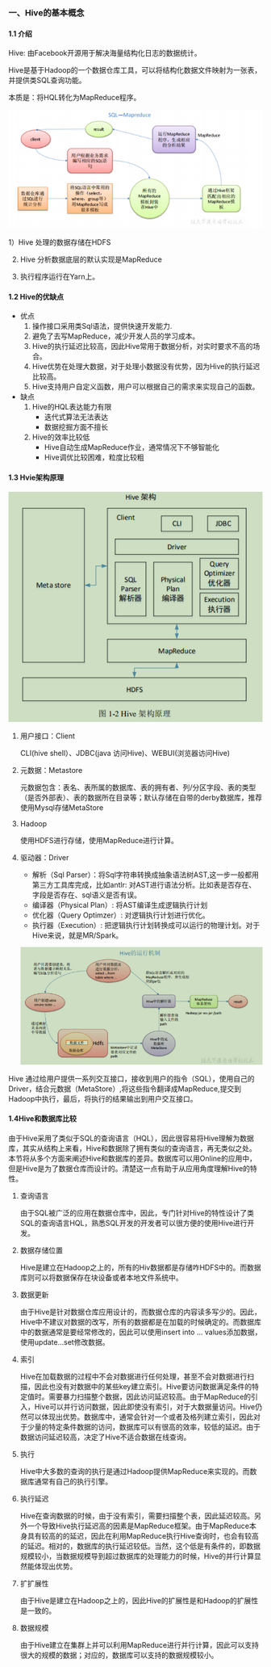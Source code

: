 ### 一、Hive的基本概念

#### 1.1 介绍

Hive: 由Facebook开源用于解决海量结构化日志的数据统计。

Hive是基于Hadoop的一个数据仓库工具，可以将结构化数据文件映射为一张表，并提供类SQL查询功能。

本质是：将HQL转化为MapReduce程序。

![image-20210818162451440](pic/image-20210818162451440.png)

1）Hive 处理的数据存储在HDFS

2)  Hive 分析数据底层的默认实现是MapReduce

3)  执行程序运行在Yarn上。

#### 1.2 Hive的优缺点

* 优点
  1. 操作接口采用类Sql语法，提供快速开发能力.
  2. 避免了去写MapReduce，减少开发人员的学习成本。
  3. Hive的执行延迟比较高，因此Hive常用于数据分析，对实时要求不高的场合。
  4. Hive优势在处理大数据，对于处理小数据没有优势，因为Hive的执行延迟比较高。
  5. Hive支持用户自定义函数，用户可以根据自己的需求来实现自己的函数。
* 缺点
  1. Hive的HQL表达能力有限
     * 迭代式算法无法表达
     * 数据挖掘方面不擅长
  2. Hive的效率比较低
     * Hive自动生成MapReduce作业，通常情况下不够智能化
     * Hive调优比较困难，粒度比较粗

#### 1.3 Hvie架构原理

![image-20210818163903498](pic/image-20210818163903498.png)

1. 用户接口：Client

   CLI(hive shell）、JDBC(java 访问Hive)、WEBUI(浏览器访问Hive)

2. 元数据：Metastore

   元数据包含：表名、表所属的数据库、表的拥有者、列/分区字段、表的类型（是否外部表）、表的数据所在目录等；默认存储在自带的derby数据库，推荐使用Mysql存储MetaStore

3. Hadoop

   使用HDFS进行存储，使用MapReduce进行计算。

4. 驱动器：Driver

   * 解析（Sql Parser）：将Sql字符串转换成抽象语法树AST,这一步一般都用第三方工具库完成，比如antlr: 对AST进行语法分析。比如表是否存在、字段是否存在、sql语义是否有误。
   * 编译器（Physical Plan）: 将AST编译生成逻辑执行计划
   * 优化器（Query Optimzer）: 对逻辑执行计划进行优化。
   * 执行器（Execution）: 把逻辑执行计划转换成可以运行的物理计划。对于Hive来说，就是MR/Spark。

   ![image-20210818164904226](pic/image-20210818164904226.png)

Hive 通过给用户提供一系列交互接口，接收到用户的指令（SQL），使用自己的Driver，结合元数据（MetaStore）,将这些指令翻译成MapReduce,提交到Hadoop中执行，最后，将执行的结果输出到用户交互接口。

#### 1.4Hive和数据库比较

由于Hive采用了类似于SQL的查询语言（HQL），因此很容易将Hive理解为数据库，其实从结构上来看，Hive和数据除了拥有类似的查询语言，再无类似之处。本节将从多个方面来阐述Hive和数据库的差异。数据库可以用Online的应用中，但是Hive是为了数据仓库而设计的。清楚这一点有助于从应用角度理解Hive的特性。

1. 查询语言

   由于SQL被广泛的应用在数据仓库中，因此，专门针对Hive的特性设计了类SQL的查询语言HQL，熟悉SQL开发的开发者可以很方便的使用Hive进行开发。

2. 数据存储位置

   Hive是建立在Hadoop之上的，所有的Hiv数据都是存储咋HDFS中的。而数据库则可以将数据保存在块设备或者本地文件系统中。

3. 数据更新

   由于Hive是针对数据仓库应用设计的，而数据仓库的内容读多写少的。因此，Hive中不建议对数据的改写，所有的数据都是在加载的时候确定的。而数据库中的数据通常是要经常修改的，因此可以使用insert into ... values添加数据，使用update...set修改数据。

4. 索引

   Hive在加载数据的过程中不会对数据进行任何处理，甚至不会对数据进行扫描，因此也没有对数据中的某些key建立索引。Hive要访问数据满足条件的特定值时。需要暴力扫描整个数据，因此访问延迟较高。由于MapReduce的引入，Hive可以并行访问数据，因此即使没有索引，对于大数据量访问。Hive仍然可以体现出优势。数据库中，通常会针对一个或者及格列建立索引，因此对于少量的特定条件数据的访问，数据库可以有很高的效率，较低的延迟。由于数据访问延迟较高，决定了Hive不适合数据在线查询。

5. 执行

   Hive中大多数的查询的执行是通过Hadoop提供MapReduce来实现的。而数据库通常有自己的执行引擎。

6. 执行延迟

   Hive在查询数据的时候，由于没有索引，需要扫描整个表，因此延迟较高。另外一个导致Hive执行延迟高的因素是MapReduce框架。由于MapReduce本身具有较高的的延迟，因此在利用MapReduce执行Hive查询时，也会有较高的延迟。相对的，数据库的执行延迟较低。当然，这个低是有条件的，即数据规模较小，当数据规模导到超过数据库的处理能力的时候，Hive的并行计算显然能体现出优势。

7. 扩扩展性

   由于Hive是建立在Hadoop之上的，因此Hive的扩展性是和Hadoop的扩展性是一致的。

8. 数据规模

   由于Hive建立在集群上并可以利用MapReduce进行并行计算，因此可以支持很大的规模的数据；对应的，数据库可以支持的数据规模较小。

